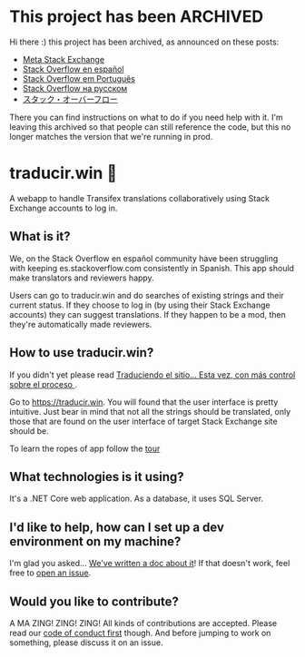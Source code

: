 # This project has been ARCHIVED

Hi there :) this project has been archived, as announced on these posts:

* [Meta Stack Exchange](https://meta.stackexchange.com/q/388400/238921)
* [Stack Overflow en español](https://es.meta.stackoverflow.com/q/5530/11272)
* [Stack Overflow em Português](https://pt.meta.stackoverflow.com/q/8873/103127)
* [Stack Overflow на русском](https://ru.meta.stackoverflow.com/q/12595/282717)
* [スタック・オーバーフロー](https://ja.meta.stackoverflow.com/q/3872/24611)

There you can find instructions on what to do if you need help with it. I'm leaving this archived so that people can still reference the code, but this no longer matches the version that we're running in prod.

# traducir.win :unicorn:
A webapp to handle Transifex translations collaboratively using Stack Exchange accounts to log in.

## What is it?
We, on the Stack Overflow en español community have been struggling with keeping es.stackoverflow.com consistently in Spanish. This app should make translators and reviewers happy.

Users can go to traducir.win and do searches of existing strings and their current status. If they choose to log in (by using their Stack Exchange accounts) they can suggest translations. If they happen to be a mod, then they're automatically made reviewers.

## How to use traducir.win?

If you didn't yet please read [Traduciendo el sitio… Esta vez, con más control sobre el proceso
](https://es.meta.stackoverflow.com/q/3378).

Go to https://traducir.win. You will found that the user interface is pretty intuitive. Just bear in mind that not all the strings should be translated, only those that are found on the user interface of target Stack Exchange site should be.

To learn the ropes of app follow the [tour](/docs/TOUR.md)

## What technologies is it using?
It's a .NET Core web application. As a database, it uses SQL Server.

## I'd like to help, how can I set up a dev environment on my machine?
I'm glad you asked... [We've written a doc about it](https://github.com/g3rv4/Traducir/blob/master/docs/DEV_ENVIRONMENT.md)! If that doesn't work, feel free to [open an issue](https://github.com/g3rv4/Traducir/issues).

## Would you like to contribute?

A MA ZING! ZING! ZING! All kinds of contributions are accepted. Please read our [code of conduct first](https://github.com/g3rv4/Traducir/blob/master/docs/CODE_OF_CONDUCT.md) though. And before jumping to work on something, please discuss it on an issue.
